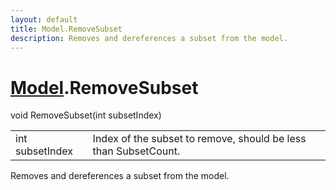 ```yaml
---
layout: default
title: Model.RemoveSubset
description: Removes and dereferences a subset from the model.
---
```

# [Model]({{site.url}}/Pages/Reference/Model.html).RemoveSubset

<div class='signature' markdown='1'>
void RemoveSubset(int subsetIndex)
</div>

|  |  |
|--|--|
|int subsetIndex|Index of the subset to remove, should be less than SubsetCount.|

Removes and dereferences a subset from the model.



